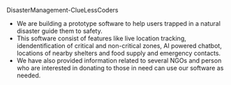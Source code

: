 DisasterManagement-ClueLessCoders
- We are building a prototype software to help users trapped in a natural disaster guide them to safety.
- This software consist of features like live location tracking, idendentification of critical and non-critical zones, AI powered chatbot, locations of nearby shelters and food supply and emergency contacts. 
- We have also provided information related to several NGOs and person who are interested in donating to those in need can use our software as needed.
